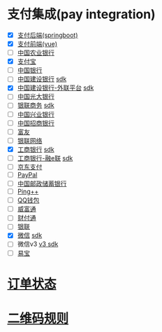 # 支付集成(pay integration)

-   [x] [支付后端(springboot)](/third-party-api-pay-spring-boot)
-   [x] [支付前端(vue)](/third-party-api-pay-vue)
-   [ ] [中国农业银行](/third-party-api-pay-abc)
-   [x] [支付宝](/third-party-api-pay-alipay)
-   [ ] [中国银行](/third-party-api-pay-boc)
-   [ ] [中国建设银行](/third-party-api-pay-ccb) [sdk](/third-party-api-pay-ccb-sdk)
-   [x] [中国建设银行-外联平台](/third-party-api-pay-ccb-wlpt) [sdk](/third-party-api-pay-ccb-wlpt-sdk)
-   [ ] [中国光大银行](/third-party-api-pay-ceb)
-   [ ] [银联商务](/third-party-api-pay-chinaums) [sdk](/third-party-api-pay-chinaums-sdk)
-   [ ] [中国兴业银行](/third-party-api-pay-cib)
-   [ ] [中国招商银行](/third-party-api-pay-cmbchina)
-   [ ] [富友](/third-party-api-pay-fuioupay)
-   [ ] [银联网络](/third-party-api-pay-gnete)
-   [x] [工商银行](/third-party-api-pay-icbc)  [sdk](/third-party-api-pay-icbc-sdk) 
-   [ ] [工商银行-融e联](/third-party-api-pay-icbc-im)  [sdk](/third-party-api-pay-icbc-im-sdk)
-   [ ] [京东支付](/third-party-api-pay-jdpay)
-   [ ] [PayPal](/third-party-api-pay-paypal)
-   [ ] [中国邮政储蓄银行](/third-party-api-pay-pebc)
-   [ ] [Ping++](/third-party-api-pay-pingxx)
-   [ ] [QQ钱包](/third-party-api-pay-qpay)
-   [ ] [威富通](/third-party-api-pay-swiftpass)
-   [ ] [财付通](/third-party-api-pay-tenpay)
-   [ ] [银联](/third-party-api-pay-unionpay)
-   [x] [微信](/third-party-api-pay-weixin) [sdk](/third-party-api-pay-weixin-sdk)
-   [ ] 微信v3 [v3 sdk](/third-party-api-pay-weixin-v3-sdk)
-   [ ] [易宝](/third-party-api-pay-yeepay)

# [订单状态](ORDER_STATUS.md)

# [二维码规则](QRCODE_RULE.md)


